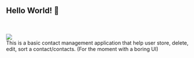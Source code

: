 ## Hello World! :raising_hand:
<br><br>
 <img src="https://media.giphy.com/media/qLeXLs6icdNYs/giphy.gif">
 <br>
 This is a basic contact management application that help user store, delete, edit, sort a contact/contacts.
 (For the moment with a boring UI) 
 <br><br>

